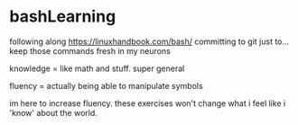 # bashLearning

following along https://linuxhandbook.com/bash/
committing to git just to... keep those commands fresh in my neurons


knowledge = like math and stuff. super general

fluency = actually being able to manipulate symbols

im here to increase fluency. these exercises won't change what i feel like i 'know' about the world. 
